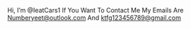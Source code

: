 Hi, I’m @IeatCars1 If You Want To Contact Me My Emails Are Numberyeet@outlook.com And ktfg123456789@gmail.com
